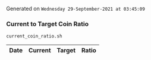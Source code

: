 Generated on `Wednesday 29-September-2021 at 03:45:09`

### Current to Target Coin Ratio
`current_coin_ratio.sh`

Date|Current|Target|Ratio
---|---|---|---
